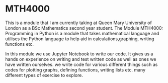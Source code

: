 # MTH4000
This is a module that I am currently taking at Queen Mary University of London as a BSc Mathematics second year student. The Module MTH4000: Programming in Python is a module that takes mathematical language and utilises the Python language to help aid in calculations,graphing, writing functions etc.

In this module we use Jupyter Notebook to write our code. It gives us a hands on experience on writing and test written code as well as ones we have written ourselves. we write code for various different things such as codes for plotting graphs, defining functions, writing lists etc. many different types of exercise to explore.
